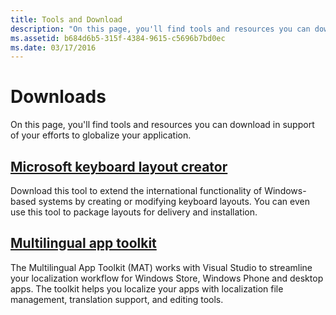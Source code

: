 ```yaml
---
title: Tools and Download
description: "On this page, you'll find tools and resources you can download in support of your efforts to globalize your application."
ms.assetid: b684d6b5-315f-4384-9615-c5696b7bd0ec
ms.date: 03/17/2016
---
```

# Downloads

On this page, you'll find tools and resources you can download in support of your efforts to globalize your application.

## [Microsoft keyboard layout creator](https://www.microsoft.com/en-us/download/details.aspx?id=102134)

Download this tool to extend the international functionality of Windows-based systems by creating or modifying keyboard layouts. You can even use this tool to package layouts for delivery and installation.

## [Multilingual app toolkit](https://developer.microsoft.com/windows/develop/multilingual-app-toolkit)

The Multilingual App Toolkit (MAT) works with Visual Studio to streamline your localization workflow for Windows Store, Windows Phone and desktop apps. The toolkit helps you localize your apps with localization file management, translation support, and editing tools.
